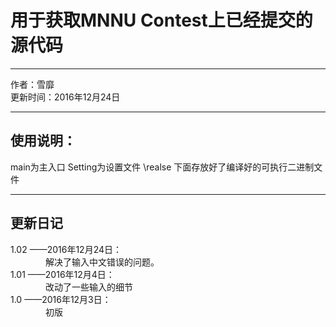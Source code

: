 # 用于获取MNNU Contest上已经提交的源代码
<hr>

作者：雪靡<br>
更新时间：2016年12月24日

<hr>

## 使用说明：
main为主入口
Setting为设置文件
\realse 下面存放好了编译好的可执行二进制文件

<hr>

## 更新日记
1.02   ——2016年12月24日：
<br>
&emsp;&emsp;&emsp;&emsp;解决了输入中文错误的问题。
<br>
1.01   ——2016年12月4日：
<br>
&emsp;&emsp;&emsp;&emsp;改动了一些输入的细节
<br>
1.0   ——2016年12月3日：
<br>
&emsp;&emsp;&emsp;&emsp;初版